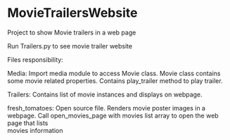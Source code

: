 # MovieTrailersWebsite
Project to show Movie trailers in a web page

Run Trailers.py to see movie trailer website

Files responsibility:

Media: Import media module to access Movie class. Movie class contains some movie related properties. Contains play_trailer method to play trailer.

Trailers: Contains list of movie instances and displays on webpage.

fresh_tomatoes: Open source file. Renders movie poster images in a webpage. 
                           Call open_movies_page with movies list array to open the web page that lists   
                            movies information
 
